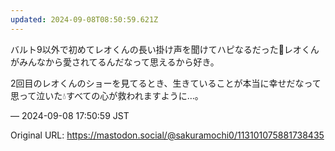 ```yaml
---
updated: 2024-09-08T08:50:59.621Z
---
```


<p>バルト9以外で初めてレオくんの長い掛け声を聞けてハピなるだった🩷レオくんがみんなから愛されてるんだなって思えるから好き。</p><p>2回目のレオくんのショーを見てるとき、生きていることが本当に幸せだなって思って泣いた💧すべての心が救われますように…。</p>

&mdash; 2024-09-08 17:50:59 JST

Original URL: https://mastodon.social/@sakuramochi0/113101075881738435
